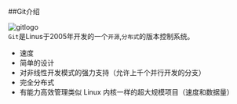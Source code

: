 ##Git介绍

![gitlogo](https://github.com/zaifeng/gitstudy/blob/master/logo%402x.png)<br />
`Git`是Linus于2005年开发的一个`开源`,`分布式`的版本控制系统。
* 速度 
* 简单的设计 
* 对非线性开发模式的强力支持（允许上千个并行开发的分支） 
* 完全分布式 
* 有能力高效管理类似 Linux 内核一样的超大规模项目（速度和数据量）

